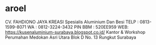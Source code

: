 # aroel
CV. FAHDIONO JAYA KREASI Spesialis Aluminium Dan Besi  TELP : 0813-1599-8071 WA : 0812-3224-3432 PIN BBM : 520EE959 WEB: https://kusenaluminium-surabaya.blogspot.co.id/  Kantor &amp; Workshop Perumahan Medokan Asri Utara Blok D No. 13 Rungkut Surabaya

